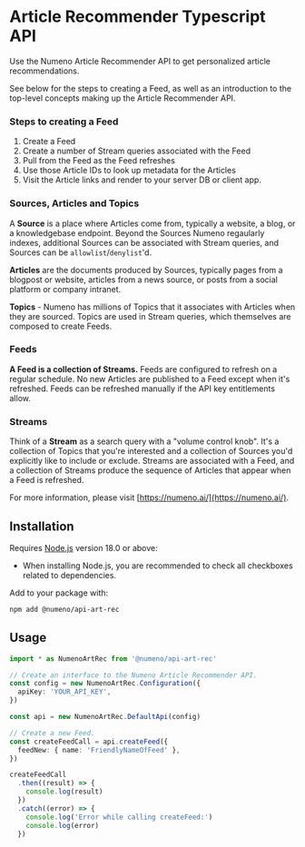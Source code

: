 # Article Recommender Typescript API

Use the Numeno Article Recommender API to get personalized article recommendations.

See below for the steps to creating a Feed, as well as an introduction to the top-level concepts making up the Article Recommender API.

### Steps to creating a Feed

1. Create a Feed
2. Create a number of Stream queries associated with the Feed
3. Pull from the Feed as the Feed refreshes
4. Use those Article IDs to look up metadata for the Articles
5. Visit the Article links and render to your server DB or client app.

### Sources, Articles and Topics

A **Source** is a place where Articles come from, typically a website, a blog, or a knowledgebase endpoint. Beyond the Sources Numeno regaularly indexes, additional Sources can be associated with Stream queries, and Sources can be `allowlist`/`denylist`'d.

**Articles** are the documents produced by Sources, typically pages from a blogpost or website, articles from a news source, or posts from a social platform or company intranet.

**Topics** - Numeno has millions of Topics that it associates with Articles when they are sourced. Topics are used in Stream queries, which themselves are composed to create Feeds.

### Feeds

**A Feed is a collection of Streams.** Feeds are configured to refresh on a regular schedule. No new Articles are published to a Feed except when it's refreshed. Feeds can be refreshed manually if the API key entitlements allow.

### Streams

Think of a **Stream** as a search query with a "volume control knob". It's a collection of Topics that you're interested and a collection of Sources you'd explicitly like to include or exclude. Streams are associated with a Feed, and a collection of Streams produce the sequence of Articles that appear when a Feed is refreshed.

For more information, please visit [https://numeno.ai/](https://numeno.ai/).

## Installation

Requires [Node.js](https://nodejs.org/en/download/) version 18.0 or above:

- When installing Node.js, you are recommended to check all checkboxes related to dependencies.

Add to your package with:

```sh
npm add @numeno/api-art-rec
```

## Usage

```typescript
import * as NumenoArtRec from '@numeno/api-art-rec'

// Create an interface to the Numeno Article Recommender API.
const config = new NumenoArtRec.Configuration({
  apiKey: 'YOUR_API_KEY',
})

const api = new NumenoArtRec.DefaultApi(config)

// Create a new Feed.
const createFeedCall = api.createFeed({
  feedNew: { name: 'FriendlyNameOfFeed' },
})

createFeedCall
  .then((result) => {
    console.log(result)
  })
  .catch((error) => {
    console.log('Error while calling createFeed:')
    console.log(error)
  })
```
